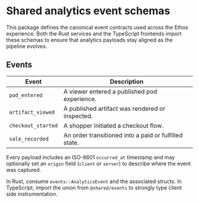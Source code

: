 # Shared analytics event schemas

This package defines the canonical event contracts used across the Ethos
experience. Both the Rust services and the TypeScript frontends import these
schemas to ensure that analytics payloads stay aligned as the pipeline evolves.

## Events

| Event | Description |
| ----- | ----------- |
| `pod_entered` | A viewer entered a published pod experience. |
| `artifact_viewed` | A published artifact was rendered or inspected. |
| `checkout_started` | A shopper initiated a checkout flow. |
| `sale_recorded` | An order transitioned into a paid or fulfilled state. |

Every payload includes an ISO-8601 `occurred_at` timestamp and may optionally
set an `origin` field (`client` or `server`) to describe where the event was
captured.

In Rust, consume `events::AnalyticsEvent` and the associated structs. In
TypeScript, import the union from `@shared/events` to strongly type client side
instrumentation.

